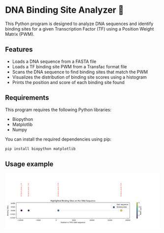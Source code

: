 # DNA Binding Site Analyzer  🧬

This Python program is designed to analyze DNA sequences and identify binding sites for a given Transcription Factor (TF) using a Position Weight Matrix (PWM).

## Features

- Loads a DNA sequence from a FASTA file
- Loads a TF binding site PWM from a Transfac format file
- Scans the DNA sequence to find binding sites that match the PWM
- Visualizes the distribution of binding site scores using a histogram
- Prints the position and score of each binding site found

## Requirements

This program requires the following Python libraries:

- Biopython
- Matplotlib
- Numpy

You can install the required dependencies using pip:

```bash
pip install biopython matplotlib
``` 

## Usage example
![img.png](img.png)